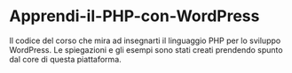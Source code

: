 Apprendi-il-PHP-con-WordPress
=============================

Il codice del corso che mira ad insegnarti il linguaggio PHP per lo sviluppo WordPress. Le spiegazioni e gli esempi sono stati creati prendendo spunto dal core di questa piattaforma.

